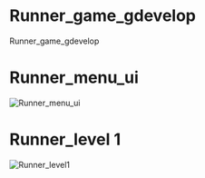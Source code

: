 # Runner_game_gdevelop
Runner_game_gdevelop

# Runner_menu_ui

![Runner_menu_ui](https://user-images.githubusercontent.com/75854041/216723297-f4d57f04-16f7-4321-84a9-e9c1fbf58d51.png)

# Runner_level 1
![Runner_level1](https://user-images.githubusercontent.com/75854041/216723533-eb8162cd-2ae3-4ad5-835e-97ba010a0ead.png)

